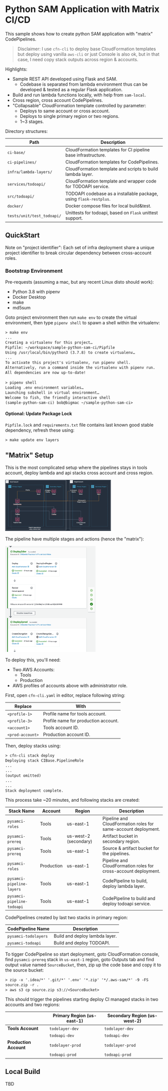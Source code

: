 # Python SAM Application with Matrix CI/CD

This sample shows how to create python SAM application with "matrix" CodePipelines.

> Disclaimer: I use `cfn-cli` to deploy base CloudFormation templates but deploy using vanilla `aws-cli` or just Console is also ok, but in that case, I need copy stack outputs across region & accounts.

Highlights:

* Sample REST API developed using Flask and SAM.
  * Codebase is separated from lambda environment thus can be developed & tested as a regular Flask application.
* Build and run lambda functions locally, with help from `sam-local`.
* Cross region, cross account CodePipelines.
* "Collapsable" CloudFormation template controlled by parameter:
  * Deploys to same account or cross account.
  * Deploys to single primary region or two regions.
  * 1~3 stages.

Directory structures:

| Path                       | Description                                                  |
| -------------------------- | ------------------------------------------------------------ |
| `ci-base/`                 | CloudFormation templates for CI pipeline base infrastructure. |
| `ci-pipelines/`            | CloudFormation templates for CodePipelines.                  |
| `infra/lambda-layers/`     | CloudFormation template and scripts to build lambda layer.   |
| `services/todoapi/`        | CloudFormation template and wrapper code for TODOAPI service. |
| `src/todoapi/`             | TODOAPI codebase as a installable package, using `flask-restplus`. |
| `docker/`                  | Docker compose files for local build&test.                   |
| `tests/unit/test_todoapi/` | Unittests for todoapi, based on `Flask` unittest support.    |

## QuickStart

Note on "project identifier": Each set of infra deployment share a unique project identifier to break circular dependency between cross-account roles.

### Bootstrap Environment

Pre-requests (assuming a mac, but any recent Linux disto should work):

- Python 3.8 with pipenv
- Docker Desktop
- make
- md5sum

Goto project environment then run `make env` to create the virtual environment, then type `pipenv shell` to spawn a shell within the virtualenv:

```shell
> make env
...
Creating a virtualenv for this project…
Pipfile: ~/workspace/sample-python-sam-ci/Pipfile
Using /usr/local/bin/python3 (3.7.8) to create virtualenv…
...
To activate this project's virtualenv, run pipenv shell.
Alternatively, run a command inside the virtualenv with pipenv run.
All dependencies are now up-to-date!

> pipenv shell
Loading .env environment variables…
Launching subshell in virtual environment…
Welcome to fish, the friendly interactive shell
(sample-python-sam-ci) bob@bigmac ~/sample-python-sam-ci> 
```

#### Optional: Update Package Lock

 `Pipfile.lock` and `requirements.txt` file contains last known good stable dependency, refresh these using:

```shell
> make update env layers
```

## "Matrix" Setup

This is the most complicated setup where the pipelines stays in tools account, deploy lambda and api stacks cross account and cross region.

<img src="media/image-20191104204700438.png" alt="image-20191104204700438" style="zoom:33%;" />

The pipeline have multiple stages and actions (hence the "matrix"):

<img src="media/Screen%20Shot%202020-03-07%20at%208.22.32%20PM.png" alt="Screen Shot 2020-03-07 at 8.22.32 PM" style="zoom:33%;" />

To deploy this, you'll need:

* Two AWS Accounts:
  * Tools
  * Production
* AWS profiles of accounts above with administrator role.

First, open `cfn-cli.yaml` in editor, replace following string:

| Replace          | With                                 |
| ---------------- | ------------------------------------ |
| `<profile-1>`    | Profile name for tools account.      |
| `<profile-3>`    | Profile name for production account. |
| `<account1>`     | Tools account ID.                    |
| `<prod-account>` | Production account ID.               |

Then, deploy stacks using: 

```shell
> cfn-cli stack deploy
Deploying stack CIBase.PipelineRole
...
...
(output omitted)
...
...
Stack deployment complete.

```

This process take ~20 minutes,  and following stacks are created:

| Stack Name                 | Account    | Region                | Description                                                  |
| -------------------------- | ---------- | --------------------- | ------------------------------------------------------------ |
| `pysamci-roles`            | Tools      | us-east-1             | Pipeline and CloudFormation roles for same-account deployment. |
| `pysamci-prereq`           | Tools      | us-west-2 (secondary) | Artifact bucket in secondary region.                         |
| `pysamci-prereq`           | Tools      | us-east-1             | Source & artifact bucket for the pipelines.                  |
| `pysamci-roles`            | Production | us-east-1             | Pipeline and CloudFormation roles for cross-account deployment. |
| `pysamci-pipeline-layers`  | Tools      | us-east-1             | CodePipeline to build, deploy lambda layer.                  |
| `pysamci-pipeline-todoapi` | Tools      | us-east-1             | CodePipeline to build and deploy todoapi service.            |

CodePipelines created by last two stacks in primary region:

| CodePipeline Name    | Description                    |
| -------------------- | ------------------------------ |
| `pysamci-todolayers` | Build and deploy lambda layer. |
| `pysamci-todoapi`    | Build and deploy TODOAPI.      |

To tigger CodePipeline so start deployment, goto CloudFormation console, find  `pysamci-prereq` stack in `us-east-1` region, goto Outputs tab and find output value named `SourceBucket`, then, zip up the code base and copy it to the source bucket: 

```shell
> zip -x '.idea/*' '.git/*' '.env' '*.zip' '*/.aws-sam/*' -9 -FS source.zip -r .
> aws s3 cp source.zip s3://<SourceBucket>
```

This should trigger the pipelines starting deploy CI managed stacks in two accounts and two regions:

|                        | Primary Region (us-east-1) | Secondary Region (us-west-2) |
| ---------------------- | -------------------------- | ---------------------------- |
| **Tools Account**      | `todolayer-dev`            | `todolayer-dev`              |
|                        | `todoapi-dev`              | `todoapi-dev`                |
| **Production Account** | `todolayer-prod`           | `todolayer-prod`             |
|                        | `todoapi-prod`             | `todoapi-prod`               |

## Local Build

TBD